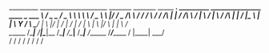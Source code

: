 _________     _____________________    _______    _______      _____ __________.___  _________ _______________   ____
\_   ___ \   /  _  \__    ___/  _  \   \      \   \      \    /  _  \\______   \   |/   _____/ \__    ___/\   \ /   /
/    \  \/  /  /_\  \|    | /  /_\  \  /   |   \  /   |   \  /  /_\  \|    |  _/   |\_____  \    |    |    \   Y   / 
\     \____/    |    \    |/    |    \/    |    \/    |    \/    |    \    |   \   |/        \   |    |     \     /  
 \______  /\____|__  /____|\____|__  /\____|__  /\____|__  /\____|__  /______  /___/_______  /   |____|      \___/   
        \/         \/              \/         \/         \/         \/       \/            \/                        